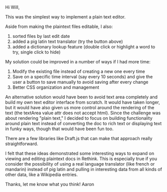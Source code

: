 Hi Will, 

This was the simplest way to implement a plain text editor. 

Aside from making the plaintext files editable, I also:

1. sorted files by last edit date
2. added a pig latin text translator (try the button above)
3. added a dictionary lookup feature (double click or highlight a word to try, single click to hide)

My solution could be improved in a number of ways if I had more time:

1. Modify the existing file instead of creating a new one every time
2. Save on a specific time interval (say every 10 seconds) and give the user a button to save manually to avoid saving after every change
3. Better CSS organization and management

An alternative solution would have been to avoid text area completely and build my own text editor interface from scratch. It would have taken longer, but it would have also given us more control around the rendering of the text (the textArea value attr does not accept html). Since the challenge was about rendering "plain text," I decided to focus on building functionality around plain text instead of converting the doc to rich text or displaying text in funky ways, though that would have been fun too.

There are a few libraries like Draft.js that can make that approach really straightforward.

I felt that these ideas demonstrated some interesting ways to expand on viewing and editing plaintext docs in Rethink. This is especially true if you consider the possibility of using a real language translator (like french or mandarin) instead of pig latin and pulling in interesting data from all kinds of other data, like a  Wikipedia entries.

Thanks, let me know what you think!
Aaron
